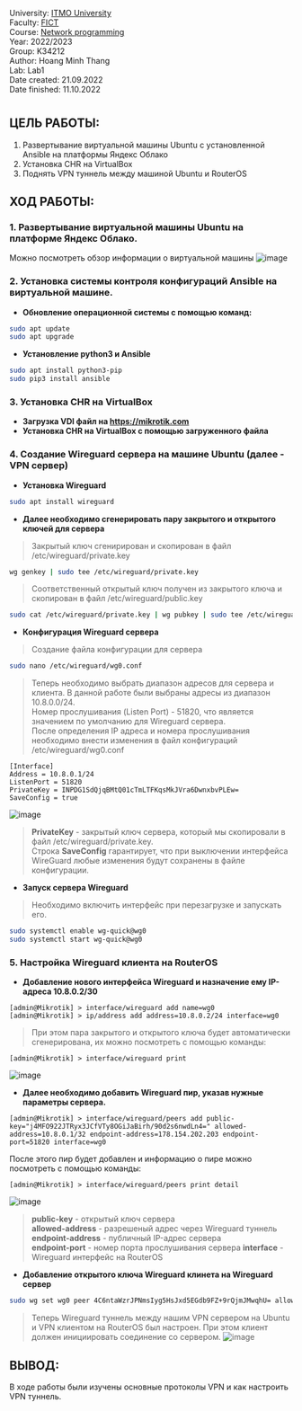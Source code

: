 University: [ITMO University](https://itmo.ru/ru/)  
Faculty: [FICT](https://fict.itmo.ru)  
Course: [Network programming](https://github.com/itmo-ict-faculty/network-programming)  
Year: 2022/2023  
Group: K34212  
Author: Hoang Minh Thang  
Lab: Lab1  
Date created: 21.09.2022  
Date finished: 11.10.2022
# 

## ЦЕЛЬ РАБОТЫ:
1. Развертывание виртуальной машины Ubuntu с установленной Ansible на платформы Яндекс Облако
2. Установка CHR на VirtualBox
3. Поднять VPN туннель между машиной Ubuntu и RouterOS
## ХОД РАБОТЫ:
### 1. Развертывание виртуальной машины Ubuntu на платформе Яндекс Облако.
Можно посмотреть обзор информации о виртуальной машины
![image](https://user-images.githubusercontent.com/61542577/193770134-312cdc1d-a188-4757-bc57-d1799a4bef43.png)

### 2. Установка системы контроля конфигураций Ansible на виртуальной машине.
* **Обновление операционной системы с помощью команд:**
```bash
sudo apt update
sudo apt upgrade
```
* **Установление python3 и Ansible**
```bash
sudo apt install python3-pip
sudo pip3 install ansible
```
### 3. Установка CHR на VirtualBox
* **Загрузка VDI файл на <https://mikrotik.com>**
* **Установка CHR на VirtualBox с помощью загруженного файла**
### 4. Создание Wireguard сервера на машине Ubuntu (далее - VPN сервер)
* **Установка Wireguard**
```bash
sudo apt install wireguard
```
* **Далее необходимо сгенерировать пару закрытого и открытого ключей для сервера**
> Закрытый ключ сгенирирован и скопирован в файл /etc/wireguard/private.key
```bash
wg genkey | sudo tee /etc/wireguard/private.key
```
> Соответственный открытый ключ получен из закрытого ключа и скопирован в файл /etc/wireguard/public.key
```bash
sudo cat /etc/wireguard/private.key | wg pubkey | sudo tee /etc/wireguard/public.key
```
* **Конфигурация Wireguard сервера**
> Создание файла конфигурации для сервера
```bash
sudo nano /etc/wireguard/wg0.conf
```
> Теперь необходимо выбрать диапазон адресов для сервера и клиента. В данной работе были выбраны адресы из диапазон 10.8.0.0/24.  
  Номер прослушивания (Listen Port) - 51820, что является значением по умолчанию для Wireguard сервера.  
  После определения IP адреса и номера прослушивания необходимо внести изменения в файл конфигураций /etc/wireguard/wg0.conf
  
```
[Interface]
Address = 10.8.0.1/24
ListenPort = 51820
PrivateKey = INPDG1SdQjqBMtQ01cTmLTFKqsMkJVra6DwnxbvPLEw=
SaveConfig = true
```
![image](https://user-images.githubusercontent.com/61542577/193769952-dce127cf-4e58-428f-9498-052e75ee089f.png)

> **PrivateKey** - закрытый ключ сервера, который мы скопировали в файл /etc/wireguard/private.key.  
> Строка **SaveConfig** гарантирует, что при выключении интерфейса WireGuard любые изменения будут сохранены в файле конфигурации.
* **Запуск сервера Wireguard**
> Необходимо включить интерфейс при перезагрузке и запускать его.
```bash
sudo systemctl enable wg-quick@wg0
sudo systemctl start wg-quick@wg0
```
### 5. Настройка Wireguard клиента на RouterOS
* **Добавление нового интерфейса Wireguard и назначение ему IP-адреса 10.8.0.2/30**
```mikrotik
[admin@Mikrotik] > interface/wireguard add name=wg0
[admin@Mikrotik] > ip/address add address=10.8.0.2/24 interface=wg0
```
> При этом пара закрытого и открытого ключа будет автоматически сгенерирована, их можно посмотреть с помощью команды:
```
[admin@Mikrotik] > interface/wireguard print
```
![image](https://user-images.githubusercontent.com/61542577/193770500-723938a4-c735-4861-a2d7-9e4c01fafb7f.png)

* **Далее необходимо добавить Wireguard пир, указав нужные параметры сервера.**
```
[admin@Mikrotik] > interface/wireguard/peers add public-key="j4MFO922JTRyx3JCfVTy8OGiJaBirh/90d2s6nwdLn4=" allowed-address=10.8.0.1/32 endpoint-address=178.154.202.203 endpoint-port=51820 interface=wg0
```
После этого пир будет добавлен и информацию о пире можно посмотреть с помощью команды:
```
[admin@Mikrotik] > interface/wireguard/peers print detail
```
![image](https://user-images.githubusercontent.com/61542577/193771153-b484af06-8227-4b11-b2d8-681232d0478e.png)

> **public-key** - открытый ключ сервера  
> **allowed-address** - разрешеный адрес через Wireguard туннель  
> **endpoint-address** - публичный IP-адрес сервера  
> **endpoint-port** - номер порта прослушивания сервера
> **interface** - Wireguard интерфейс на RouterOS
* **Добавление открытого ключа Wireguard клинета на Wireguard сервер**
> 
```bash
sudo wg set wg0 peer 4C6ntaWzrJPNmsIyg5HsJxd5EGdb9FZ+9rQjmJMwqhU= allowed-ips 10.8.0.2
```
> Теперь Wireguard туннель между нашим VPN сервером на Ubuntu и VPN клиентом на RouterOS был настроен. При этом клиент должен инициировать соединение со сервером.
![image](https://user-images.githubusercontent.com/61542577/193772129-325b9090-ab52-412e-8b88-4bbba9f82796.png)
## ВЫВОД:
В ходе работы были изучены основные протоколы VPN и как настроить VPN туннель.

